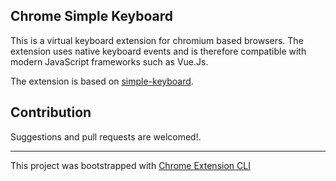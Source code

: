## Chrome Simple Keyboard

This is a virtual keyboard extension for chromium based browsers.
The extension uses native keyboard events and is therefore compatible with modern JavaScript frameworks such as Vue.Js.

The extension is based on [simple-keyboard](https://github.com/hodgef/simple-keyboard).

## Contribution

Suggestions and pull requests are welcomed!.

---

This project was bootstrapped with [Chrome Extension CLI](https://github.com/dutiyesh/chrome-extension-cli)

